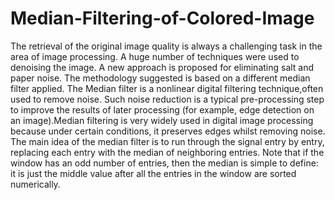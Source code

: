 # Median-Filtering-of-Colored-Image
The retrieval of the original image quality is always a challenging task in the area of image processing. A huge number of techniques were used to denoising the image. A new approach is proposed for eliminating salt and paper noise. The methodology suggested is based on a different median filter applied. 
The Median filter is a nonlinear digital filtering technique,often used to remove noise. Such noise reduction is a typical pre-processing step to improve the results of later processing (for example, edge detection on an image).Median filtering is very widely used in digital image processing because under certain conditions, it preserves edges whilst removing noise. The main idea of the median filter is to run through the signal entry by entry, replacing each entry with the median of neighboring entries.
Note that if the window has an odd number of entries, then the median is simple to define: it is just the middle value after all the entries in the window are sorted numerically. 
